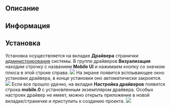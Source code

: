 
## Описание



## Информация


## <span id="i-3">Установка</span>

Установка осуществляется на вкладке **Драйвера** странички [администрирования](http://www.iobroker.net/?page_id=3800&lang=ru) системы. В группе драйверов **Визуализация** находим строчку с названием **Mobile UI** и нажимаем кнопку со значком плюса в этой строке справа. [![](http://www.iobroker.net/wp-content/uploads//mobile-install1.jpg)](http://www.iobroker.net/wp-content/uploads//mobile-install1.jpg) На экране появится всплывающее окно установки драйвера, в конце установки оно автоматически закроется. [![](http://www.iobroker.net/wp-content/uploads//mobile-install2.jpg)](http://www.iobroker.net/wp-content/uploads//mobile-install2.jpg) Если все прошло удачно, на вкладке **Настройка драйверов** появится строка **mobile.0** с установленным экземпляром драйвера. Особых настроек драйвер не имеет, можно открыть приложение в новой вкладке/страничке и приступить к созданию проекта. [![](img/mobile-install3.jpg)](img/mobile-install3.jpg)